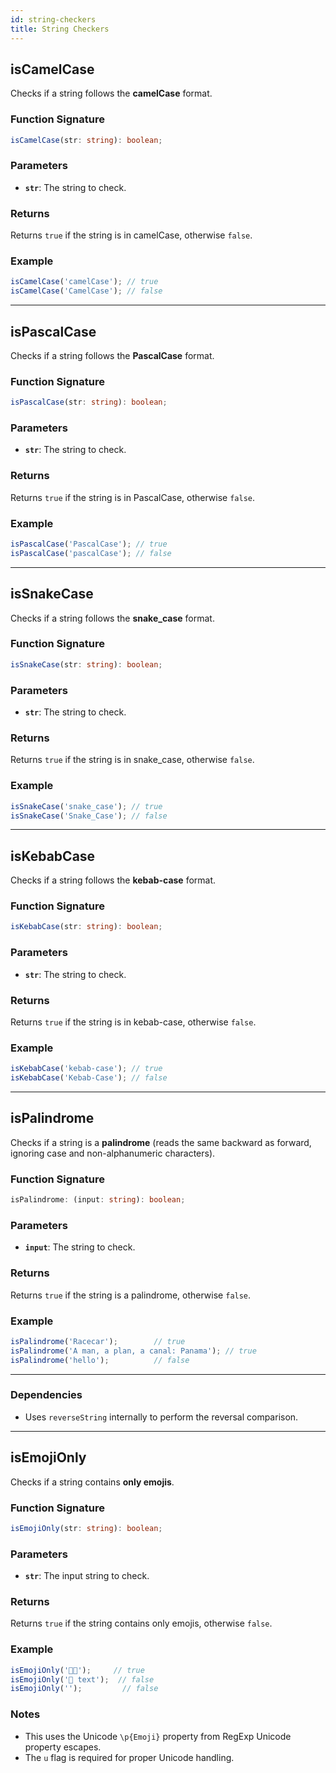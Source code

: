 ```yaml
---
id: string-checkers  
title: String Checkers  
---
```


<!-- markdownlint-disable-file MD024 -->
## isCamelCase

Checks if a string follows the **camelCase** format.

### Function Signature

```ts
isCamelCase(str: string): boolean;
```

### Parameters

- **`str`**: The string to check.

### Returns

Returns `true` if the string is in camelCase, otherwise `false`.

### Example

```ts
isCamelCase('camelCase'); // true
isCamelCase('CamelCase'); // false
```

---

## isPascalCase

Checks if a string follows the **PascalCase** format.

### Function Signature

```ts
isPascalCase(str: string): boolean;
```

### Parameters

- **`str`**: The string to check.

### Returns

Returns `true` if the string is in PascalCase, otherwise `false`.

### Example

```ts
isPascalCase('PascalCase'); // true
isPascalCase('pascalCase'); // false
```

---

## isSnakeCase

Checks if a string follows the **snake_case** format.

### Function Signature

```ts
isSnakeCase(str: string): boolean;
```

### Parameters

- **`str`**: The string to check.

### Returns

Returns `true` if the string is in snake_case, otherwise `false`.

### Example

```ts
isSnakeCase('snake_case'); // true
isSnakeCase('Snake_Case'); // false
```

---

## isKebabCase

Checks if a string follows the **kebab-case** format.

### Function Signature

```ts
isKebabCase(str: string): boolean;
```

### Parameters

- **`str`**: The string to check.

### Returns

Returns `true` if the string is in kebab-case, otherwise `false`.

### Example

```ts
isKebabCase('kebab-case'); // true
isKebabCase('Kebab-Case'); // false
```

---

## isPalindrome

Checks if a string is a **palindrome** (reads the same backward as forward, ignoring case and non-alphanumeric characters).

### Function Signature

```ts
isPalindrome: (input: string): boolean;
```

### Parameters

- **`input`**: The string to check.

### Returns

Returns `true` if the string is a palindrome, otherwise `false`.

### Example

```ts
isPalindrome('Racecar');        // true
isPalindrome('A man, a plan, a canal: Panama'); // true
isPalindrome('hello');          // false
```

---

### Dependencies

- Uses `reverseString` internally to perform the reversal comparison.

---

## isEmojiOnly

Checks if a string contains **only emojis**.

### Function Signature

```ts
isEmojiOnly(str: string): boolean;
```

### Parameters

- **`str`**: The input string to check.

### Returns

Returns `true` if the string contains only emojis, otherwise `false`.

### Example

```ts
isEmojiOnly('🎉🔥');     // true
isEmojiOnly('🎉 text');  // false
isEmojiOnly('');         // false
```

### Notes

- This uses the Unicode `\p{Emoji}` property from RegExp Unicode property escapes.
- The `u` flag is required for proper Unicode handling.
